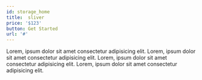 ```yaml
---
id: storage_home
title:  sliver
price: '$123'
button: Get Started
url: '#'
---
```


Lorem, ipsum dolor sit amet consectetur adipisicing elit.
Lorem, ipsum dolor sit amet consectetur adipisicing elit.
Lorem, ipsum dolor sit amet consectetur adipisicing elit.
Lorem, ipsum dolor sit amet consectetur adipisicing elit.
